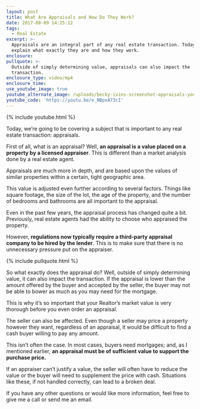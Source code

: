 ```yaml
---
layout: post
title: What Are Appraisals and How Do They Work?
date: 2017-08-09 14:25:12
tags:
  - Real Estate
excerpt: >-
  Appraisals are an integral part of any real estate transaction. Today, I’ll
  explain what exactly they are and how they work.
enclosure:
pullquote: >-
  Outside of simply determining value, appraisals can also impact the
  transaction.
enclosure_type: video/mp4
enclosure_time:
use_youtube_image: true
youtube_alternate_image: /uploads/becky-ivins-screenshot-appraisals-youtube.jpg
youtube_code: 'https://youtu.be/e_NBpxA73cI'
---
```



{% include youtube.html %}

Today, we’re going to be covering a subject that is important to any real estate transaction: appraisals.

First of all, what is an appraisal? Well, **an appraisal is a value placed on a property by a licensed appraiser**. This is different than a market analysis done by a real estate agent.

Appraisals are much more in depth, and are based upon the values of similar properties within a certain, tight geographic area.

This value is adjusted even further according to several factors. Things like square footage, the size of the lot, the age of the property, and the number of bedrooms and bathrooms are all important to the appraisal.

Even in the past few years, the appraisal process has changed quite a bit. Previously, real estate agents had the ability to choose who appraised the property.

However, **regulations now typically require a third-party appraisal company to be hired by the lender**. This is to make sure that there is no unnecessary pressure put on the appraiser.

{% include pullquote.html %}

So what exactly does the appraisal do? Well, outside of simply determining value, it can also impact the transaction. If the appraisal is lower than the amount offered by the buyer and accepted by the seller, the buyer may not be able to bower as much as you may need for the mortgage.

This is why it’s so important that your Realtor’s market value is very thorough before you even order an appraisal.

The seller can also be affected. Even though a seller may price a property however they want, regardless of an appraisal, it would be difficult to find a cash buyer willing to pay any amount.

This isn’t often the case. In most cases, buyers need mortgages; and, as I mentioned earlier, **an appraisal must be of sufficient value to support the purchase price.**

If an appraiser can’t justify a value, the seller will often have to reduce the value or the buyer will need to supplement the price with cash. Situations like these, if not handled correctly, can lead to a broken deal.

If you have any other questions or would like more information, feel free to give me a call or send me an email.
<br>
